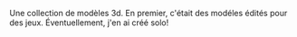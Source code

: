 Une collection de modèles 3d.
En premier, c'était des modéles édités pour des jeux.
Éventuellement, j'en ai créé solo!
